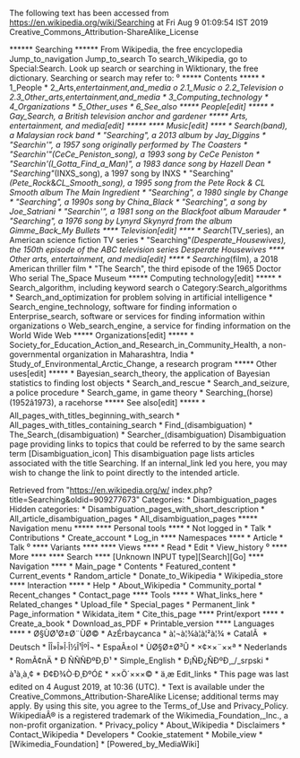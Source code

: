 The following text has been accessed from https://en.wikipedia.org/wiki/Searching at Fri Aug 9 01:09:54 IST 2019
Creative_Commons_Attribution-ShareAlike_License




















****** Searching ******
From Wikipedia, the free encyclopedia
Jump_to_navigation Jump_to_search
To search_Wikipedia, go to Special:Search.
 Look up search or searching in Wiktionary, the free dictionary.
Searching or search may refer to:
⁰
***** Contents *****
    * 1_People
    * 2_Arts,_entertainment,_and_media
          o 2.1_Music
          o 2.2_Television
          o 2.3_Other_arts,_entertainment,_and_media
    * 3_Computing_technology
    * 4_Organizations
    * 5_Other_uses
    * 6_See_also
***** People[edit] *****
    * Gay_Search, a British television anchor and gardener
***** Arts, entertainment, and media[edit] *****
**** Music[edit] ****
    * Search_(band), a Malaysian rock band
    * "Searching", a 2013 album by Jay_Diggins
    * "Searchin'", a 1957 song originally performed by The Coasters
    * "Searchin'"_(CeCe_Peniston_song), a 1993 song by CeCe Peniston
    * "Searchin'_(I_Gotta_Find_a_Man)", a 1983 dance song by Hazell Dean
    * "Searching"_(INXS_song), a 1997 song by INXS
    * "Searching"_(Pete_Rock_&_CL_Smooth_song), a 1995 song from the Pete Rock
      & CL Smooth album The Main Ingredient
    * "Searching", a 1980 single by Change
    * "Searching", a 1990s song by China_Black
    * "Searching", a song by Joe_Satriani
    * "Searchin'", a 1981 song on the Blackfoot album Marauder
    * "Searching", a 1976 song by Lynyrd Skynyrd from the album Gimme_Back_My
      Bullets
**** Television[edit] ****
    * Search_(TV_series), an American science fiction TV series
    * "Searching"_(Desperate_Housewives), the 150th episode of the ABC
      television series Desperate Housewives
**** Other arts, entertainment, and media[edit] ****
    * Searching_(film), a 2018 American thriller film
    * "The Search", the third episode of the 1965 Doctor Who serial The_Space
      Museum
***** Computing technology[edit] *****
    * Search_algorithm, including keyword search
          o Category:Search_algorithms
    * Search_and_optimization for problem solving in artificial intelligence
    * Search_engine_technology, software for finding information
          o Enterprise_search, software or services for finding information
            within organizations
          o Web_search_engine, a service for finding information on the World
            Wide Web
***** Organizations[edit] *****
    * Society_for_Education_Action_and_Research_in_Community_Health, a non-
      governmental organization in Maharashtra, India
    * Study_of_Environmental_Arctic_Change, a research program
***** Other uses[edit] *****
    * Bayesian_search_theory, the application of Bayesian statistics to finding
      lost objects
    * Search_and_rescue
    * Search_and_seizure, a police procedure
    * Search_game, in game theory
    * Searching_(horse) (1952â1973), a racehorse
***** See also[edit] *****
    * All_pages_with_titles_beginning_with_search
    * All_pages_with_titles_containing_search
    * Find_(disambiguation)
    * The_Search_(disambiguation)
    * Searcher_(disambiguation)
                      Disambiguation page providing links to topics that could
                      be referred to by the same search term
[Disambiguation_icon] This disambiguation page lists articles associated with
                      the title Searching.
                      If an internal_link led you here, you may wish to change
                      the link to point directly to the intended article.

Retrieved from "https://en.wikipedia.org/w/
index.php?title=Searching&oldid=909277673"
Categories:
    * Disambiguation_pages
Hidden categories:
    * Disambiguation_pages_with_short_description
    * All_article_disambiguation_pages
    * All_disambiguation_pages
***** Navigation menu *****
**** Personal tools ****
    * Not logged in
    * Talk
    * Contributions
    * Create_account
    * Log_in
**** Namespaces ****
    * Article
    * Talk
⁰
**** Variants ****
**** Views ****
    * Read
    * Edit
    * View_history
⁰
**** More ****
**** Search ****
[Unknown INPUT type][Search][Go]
**** Navigation ****
    * Main_page
    * Contents
    * Featured_content
    * Current_events
    * Random_article
    * Donate_to_Wikipedia
    * Wikipedia_store
**** Interaction ****
    * Help
    * About_Wikipedia
    * Community_portal
    * Recent_changes
    * Contact_page
**** Tools ****
    * What_links_here
    * Related_changes
    * Upload_file
    * Special_pages
    * Permanent_link
    * Page_information
    * Wikidata_item
    * Cite_this_page
**** Print/export ****
    * Create_a_book
    * Download_as_PDF
    * Printable_version
**** Languages ****
    * Ø§ÙØ¹Ø±Ø¨ÙØ©
    * AzÉrbaycanca
    * à¦¬à¦¾à¦à¦²à¦¾
    * CatalÃ 
    * Deutsch
    * ÎÎ»Î»Î·Î½Î¹ÎºÎ¬
    * EspaÃ±ol
    * ÙØ§Ø±Ø³Û
    * ×¢××¨××ª
    * Nederlands
    * RomÃ¢nÄ
    * Ð ÑÑÑÐºÐ¸Ð¹
    * Simple_English
    * Ð¡ÑÐ¿ÑÐºÐ¸_/_srpski
    * à¹à¸à¸¢
    * Ð¢Ð¾Ò·Ð¸ÐºÓ£
    * ××Ö´×××©
    * ä¸­æ
Edit_links
    * This page was last edited on 4 August 2019, at 10:36 (UTC).
    * Text is available under the Creative_Commons_Attribution-ShareAlike
      License; additional terms may apply. By using this site, you agree to the
      Terms_of_Use and Privacy_Policy. WikipediaÂ® is a registered trademark of
      the Wikimedia_Foundation,_Inc., a non-profit organization.
    * Privacy_policy
    * About_Wikipedia
    * Disclaimers
    * Contact_Wikipedia
    * Developers
    * Cookie_statement
    * Mobile_view
    * [Wikimedia_Foundation]
    * [Powered_by_MediaWiki]
